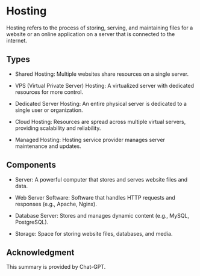 # Hosting

Hosting refers to the process of storing, serving, and maintaining files for a website or an online application on a server that is connected to the internet.

## Types

- Shared Hosting: Multiple websites share resources on a single server.

- VPS (Virtual Private Server) Hosting: A virtualized server with dedicated resources for more control.

- Dedicated Server Hosting: An entire physical server is dedicated to a single user or organization.

- Cloud Hosting: Resources are spread across multiple virtual servers, providing scalability and reliability.

- Managed Hosting: Hosting service provider manages server maintenance and updates.

## Components

- Server: A powerful computer that stores and serves website files and data.

- Web Server Software: Software that handles HTTP requests and responses (e.g., Apache, Nginx).

- Database Server: Stores and manages dynamic content (e.g., MySQL, PostgreSQL).

- Storage: Space for storing website files, databases, and media.

## Acknowledgment

This summary is provided by Chat-GPT.
